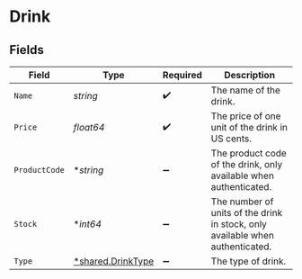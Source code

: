 # Drink


## Fields

| Field                                                                         | Type                                                                          | Required                                                                      | Description                                                                   |
| ----------------------------------------------------------------------------- | ----------------------------------------------------------------------------- | ----------------------------------------------------------------------------- | ----------------------------------------------------------------------------- |
| `Name`                                                                        | *string*                                                                      | :heavy_check_mark:                                                            | The name of the drink.                                                        |
| `Price`                                                                       | *float64*                                                                     | :heavy_check_mark:                                                            | The price of one unit of the drink in US cents.                               |
| `ProductCode`                                                                 | **string*                                                                     | :heavy_minus_sign:                                                            | The product code of the drink, only available when authenticated.             |
| `Stock`                                                                       | **int64*                                                                      | :heavy_minus_sign:                                                            | The number of units of the drink in stock, only available when authenticated. |
| `Type`                                                                        | [*shared.DrinkType](../../models/shared/drinktype.md)                         | :heavy_minus_sign:                                                            | The type of drink.                                                            |